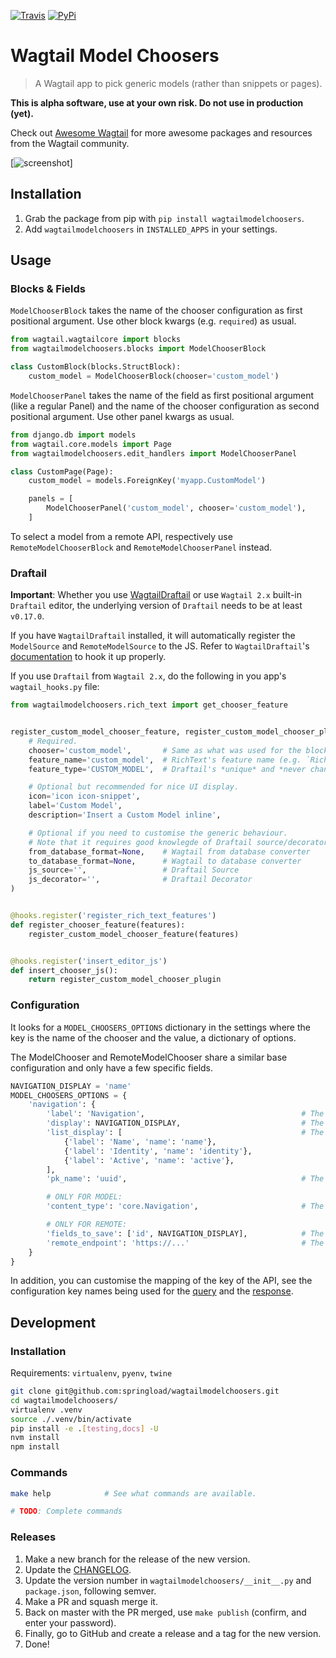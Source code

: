 [![Travis](https://travis-ci.org/springload/wagtailmodelchoosers.svg?branch=master)](https://travis-ci.org/springload/wagtailmodelchoosers)
[![PyPi](https://img.shields.io/pypi/v/wagtailmodelchoosers.svg)](https://pypi.python.org/pypi/wagtailmodelchoosers)

# Wagtail Model Choosers

> A Wagtail app to pick generic models (rather than snippets or pages).

**This is alpha software, use at your own risk. Do not use in production (yet).**

Check out [Awesome Wagtail](https://github.com/springload/awesome-wagtail) for more awesome packages and resources from the Wagtail community.

[![screenshot](https://cdn.rawgit.com/springload/wagtailmodelchoosers/b7b6202/.github/wagtailmodelchoosers-screenshot.png)]

## Installation

1. Grab the package from pip with `pip install wagtailmodelchoosers`.
1. Add `wagtailmodelchoosers` in `INSTALLED_APPS` in your settings.

## Usage

### Blocks & Fields

`ModelChooserBlock` takes the name of the chooser configuration as first positional argument. Use other block kwargs (e.g. `required`) as usual.

```python
from wagtail.wagtailcore import blocks
from wagtailmodelchoosers.blocks import ModelChooserBlock

class CustomBlock(blocks.StructBlock):
    custom_model = ModelChooserBlock(chooser='custom_model')
```

`ModelChooserPanel` takes the name of the field as first positional argument (like a regular Panel) and the name of the chooser configuration as second positional argument. Use other panel kwargs as usual.

```python
from django.db import models
from wagtail.core.models import Page
from wagtailmodelchoosers.edit_handlers import ModelChooserPanel

class CustomPage(Page):
    custom_model = models.ForeignKey('myapp.CustomModel')

    panels = [
        ModelChooserPanel('custom_model', chooser='custom_model'),
    ]
```

To select a model from a remote API, respectively use `RemoteModelChooserBlock` and `RemoteModelChooserPanel` instead.

### Draftail

**Important**: Whether you use [WagtailDraftail](https://github.com/springload/wagtaildraftail) or use `Wagtail 2.x` built-in `Draftail` editor, the underlying version of `Draftail` needs to be at least `v0.17.0`.

If you have `WagtailDraftail` installed, it will automatically register the `ModelSource` and `RemoteModelSource` to the JS. Refer to `WagtailDraftail`'s [documentation](https://github.com/springload/wagtaildraftail#configuration) to hook it up properly.

If you use `Draftail` from `Wagtail 2.x`, do the following in you app's `wagtail_hooks.py` file:

```python
from wagtailmodelchoosers.rich_text import get_chooser_feature


register_custom_model_chooser_feature, register_custom_model_chooser_plugin = get_chooser_feature(
    # Required.
    chooser='custom_model',       # Same as what was used for the block and/or panel.
    feature_name='custom_model',  # RichText's feature name (e.g. `RichTextField(features=['bold', 'custom_model'])`).
    feature_type='CUSTOM_MODEL',  # Draftail's *unique* and *never changing* feature ID.

    # Optional but recommended for nice UI display.
    icon='icon icon-snippet',
    label='Custom Model',
    description='Insert a Custom Model inline',

    # Optional if you need to customise the generic behaviour.
    # Note that it requires good knowlegde of Draftail source/decorators and Wagtail features converters.
    from_database_format=None,    # Wagtail from database converter
    to_database_format=None,      # Wagtail to database converter
    js_source='',                 # Draftail Source
    js_decorator='',              # Draftail Decorator
)


@hooks.register('register_rich_text_features')
def register_chooser_feature(features):
    register_custom_model_chooser_feature(features)


@hooks.register('insert_editor_js')
def insert_chooser_js():
    return register_custom_model_chooser_plugin
```

### Configuration

It looks for a `MODEL_CHOOSERS_OPTIONS` dictionary in the settings where the key is the name of the chooser and the value, a dictionary of options.

The ModelChooser and RemoteModelChooser share a similar base configuration and only have a few specific fields.

```python
NAVIGATION_DISPLAY = 'name'
MODEL_CHOOSERS_OPTIONS = {
    'navigation': {
        'label': 'Navigation',                                   # The label to use for buttons or modal title
        'display': NAVIGATION_DISPLAY,                           # The field to display when selecting an object
        'list_display': [                                        # The fields to display in the chooser
            {'label': 'Name', 'name': 'name'},
            {'label': 'Identity', 'name': 'identity'},
            {'label': 'Active', 'name': 'active'},
        ],
        'pk_name': 'uuid',                                       # The primary key name of the model

        # ONLY FOR MODEL:
        'content_type': 'core.Navigation',                       # The django content type of the model

        # ONLY FOR REMOTE:
        'fields_to_save': ['id', NAVIGATION_DISPLAY],            # The remote objects fields to save to the DB (it should contain the `display` field). Leave empty to save the whole object.
        'remote_endpoint': 'https://...'                         # The remote API endpoint.
    }
}
```

In addition, you can customise the mapping of the key of the API, see the configuration key names being used for the [query](https://github.com/springload/wagtailmodelchoosers/blob/c36bb877eef4ac4af6b221f0d7ff7416354754c7/wagtailmodelchoosers/utils.py#L107-L112) and the [response](https://github.com/springload/wagtailmodelchoosers/blob/c36bb877eef4ac4af6b221f0d7ff7416354754c7/wagtailmodelchoosers/utils.py#L115-L123).


## Development

### Installation

Requirements: `virtualenv`, `pyenv`, `twine`

```sh
git clone git@github.com:springload/wagtailmodelchoosers.git
cd wagtailmodelchoosers/
virtualenv .venv
source ./.venv/bin/activate
pip install -e .[testing,docs] -U
nvm install
npm install
```

### Commands

```sh
make help            # See what commands are available.

# TODO: Complete commands
```

### Releases

1. Make a new branch for the release of the new version.
1. Update the [CHANGELOG](https://github.com/springload/wagtailmodelchoosers/blob/master/CHANGELOG.md).
1. Update the version number in `wagtailmodelchoosers/__init__.py` and `package.json`, following semver.
1. Make a PR and squash merge it.
1. Back on master with the PR merged, use `make publish` (confirm, and enter your password).
1. Finally, go to GitHub and create a release and a tag for the new version.
1. Done!
